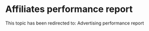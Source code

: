 ﻿---
 redirect_url: https://msdn.microsoft.com/windows/uwp/publish/advertising-performance-report
---

# Affiliates performance report

This topic has been redirected to: Advertising performance report
 
